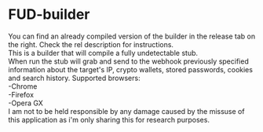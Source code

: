 # FUD-builder
You can find an already compiled version of the builder in the release tab on the right. Check the rel description for instructions. <br />
This is a builder that will compile a fully undetectable stub. <br />
When run the stub will grab and send to the webhook previously specified information about the target's IP, crypto wallets, stored passwords, cookies and search history.
Supported browsers: <br />
-Chrome <br />
-Firefox <br />
-Opera GX <br />
I am not to be held responsible by any damage caused by the missuse of this application as i'm only sharing this for research purposes.
